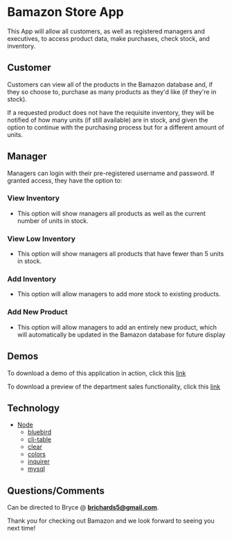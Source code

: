 # Bamazon Store App

This App will allow all customers, as well as registered managers and executives, to access product data, make purchases, check stock, and inventory.


## Customer
Customers can view all of the products in the Bamazon database and, if they so choose to, purchase as many products as they'd like (if they're in stock).

If a requested product does not have the requisite inventory, they will be notified of how many units (if still available) are in stock, and given the option to continue with the purchasing process but for a different amount of units.


## Manager
Managers can login with their pre-registered username and password. If granted access, they have the option to:

### View Inventory
* This option will show managers all products as well as the current number of units in stock.

### View Low Inventory
* This option will show managers all products that have fewer than 5 units in stock.

### Add Inventory
* This option will allow managers to add more stock to existing products.

### Add New Product
* This option will allow managers to add an entirely new product, which will automatically be updated in the Bamazon database for future display

## Demos
To download a demo of this application in action, click this [link](https://github.com/bryce-richards/bamazon/blob/master/demo.mp4?raw=true)

To download a preview of the department sales functionality, click this [link](https://github.com/bryce-richards/bamazon/blob/master/add_sales_demo.mp4?raw=true)

## Technology

* [Node](https://nodejs.org/en/)
  * [bluebird](http://bluebirdjs.com/docs/install.html)
  * [cli-table](https://www.npmjs.com/package/cli-table)
  * [clear](https://www.npmjs.com/package/clear)
  * [colors](https://www.npmjs.com/package/colors)
  * [inquirer](https://www.npmjs.com/package/inquirer)
  * [mysql](https://www.npmjs.com/package/mysql)

## Questions/Comments
Can be directed to Bryce @ **brichards5@gmail.com**.

Thank you for checking out Bamazon and we look forward to seeing you next time!
